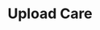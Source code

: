 ---
title: 'Upload Care'
description: 'Uploadcare makes simple, powerful, developer-friendly building blocks for file uploading, storage, processing, and delivery.'
link: 'https://uploadcare.com/docs/'
imageURL: 'https://res.cloudinary.com/dc6mrv5cb/image/upload/v1735575450/personal-resources/react/uploadcare.com_docs__ocwrpj.webp'
---